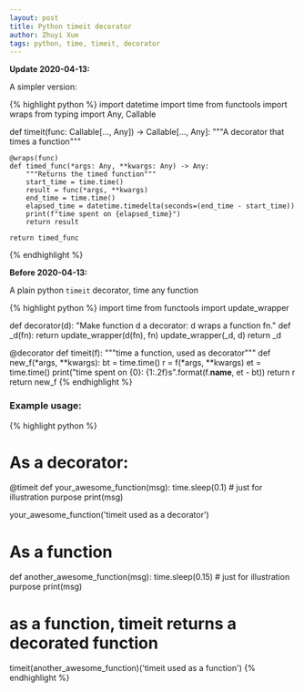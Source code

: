 ```yaml
---
layout: post
title: Python timeit decorator
author: Zhuyi Xue
tags: python, time, timeit, decorator
---
```


**Update 2020-04-13:**

A simpler version:

{% highlight python %}
import datetime
import time
from functools import wraps
from typing import Any, Callable


def timeit(func: Callable[..., Any]) -> Callable[..., Any]:
    """A decorator that times a function"""

    @wraps(func)
    def timed_func(*args: Any, **kwargs: Any) -> Any:
        """Returns the timed function"""
        start_time = time.time()
        result = func(*args, **kwargs)
        end_time = time.time()
        elapsed_time = datetime.timedelta(seconds=(end_time - start_time))
        print(f"time spent on {elapsed_time}")
        return result

    return timed_func
{% endhighlight %}

**Before 2020-04-13:**

A plain python `timeit` decorator, time any function

{% highlight python %}
import time
from functools import update_wrapper


def decorator(d):
    "Make function d a decorator: d wraps a function fn."
    def _d(fn):
        return update_wrapper(d(fn), fn)
    update_wrapper(_d, d)
    return _d


@decorator
def timeit(f):
    """time a function, used as decorator"""
    def new_f(*args, **kwargs):
        bt = time.time()
        r = f(*args, **kwargs)
        et = time.time()
        print("time spent on {0}: {1:.2f}s".format(f.__name__, et - bt))
        return r
    return new_f
{% endhighlight %}


### Example usage:


{% highlight python %}
# As a decorator:
@timeit
def your_awesome_function(msg):
    time.sleep(0.1)             # just for illustration purpose
    print(msg)
	
your_awesome_function('timeit used as a decorator')


# As a function
def another_awesome_function(msg):
    time.sleep(0.15)            # just for illustration purpose
    print(msg)

# as a function, timeit returns a decorated function
timeit(another_awesome_function)('timeit used as a function')
{% endhighlight %}
